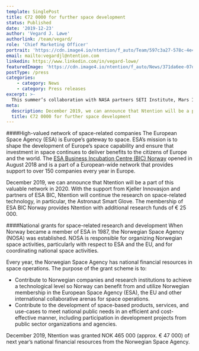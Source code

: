 ```yaml
---
template: SinglePost
title: €72 0000 for further space development
status: Published
date: '2019-12-23'
author: 'Vegard J. Løwe'
authorlink: /team/vegard/
role: 'Chief Marketing Officer'
portrait: 'https://cdn.image4.io/ntention/f_auto/Team/597c3a27-578c-4e4b-aa78-035422728ca9.Jpeg'
email: mailto:vegardjl@ntention.com
linkedin: https://www.linkedin.com/in/vegard-lowe/
featuredImage: 'https://cdn.image4.io/ntention/f_auto/News/371da6ee-07db-440e-ad77-fb28edf1ea5e.Jpeg'
postType: /press
categories:
    - category: News
    - category: Press releases
excerpt: >-
  This summer’s collaboration with NASA partners SETI Institute, Mars Institute, Haughton-Mars Project and Collins Aerospace, initiated space-related development and research at Ntention. The recent announcement discloses collaboration between Ntention and highly recognized organizations within space activities.
meta:
  description: December 2019, we can announce that Ntention will be a part of this valuable network in 2020. With the support from Kjeller Innovasjon and partners of ESA BIC, Ntention will continue the research on space-related technology, in particular, the Astronaut Smart Glove. The membership of ESA BIC Norway provides Ntention with additional research funds of € 25 000.
  title: €72 0000 for further space development
---
```

####High-valued network of space-related companies
The European Space Agency (ESA) is Europe’s gateway to space. ESA’s mission is to shape the development of Europe’s space capability and ensure that investment in space continues to deliver benefits to the citizens of Europe and the world. The [ESA Business Incubation Centre (BIC) Norway](https://www.esabic.no/) opened in August 2018 and is a part of a European-wide network that provides support to over 150 companies every year in Europe.

December 2019, we can announce that Ntention will be a part of this valuable network in 2020. With the support from Kjeller Innovasjon and partners of ESA BIC, Ntention will continue the research on space-related technology, in particular, the Astronaut Smart Glove. The membership of ESA BIC Norway provides Ntention with additional research funds of € 25 000.

####National grants for space-related research and development
When Norway became a member of ESA in 1987, the Norwegian Space Agency (NOSA) was established. NOSA is responsible for organizing Norwegian space activities, particularly with respect to ESA and the EU, and for coordinating national space activities.

Every year, the Norwegian Space Agency has national financial resources in space operations. The purpose of the grant scheme is to:

* Contribute to Norwegian companies and research institutions to achieve a technological level so Norway can benefit from and utilize Norwegian membership in the European Space Agency (ESA), the EU and other international collaborative arenas for space operations.
* Contribute to the development of space-based products, services, and use-cases to meet national public needs in an efficient and cost-effective manner, including participation in development projects from public sector organizations and agencies.

December 2019, Ntention was granted NOK 465 000 (approx. € 47 000) of next year’s national financial resources from the Norwegian Space Agency.
